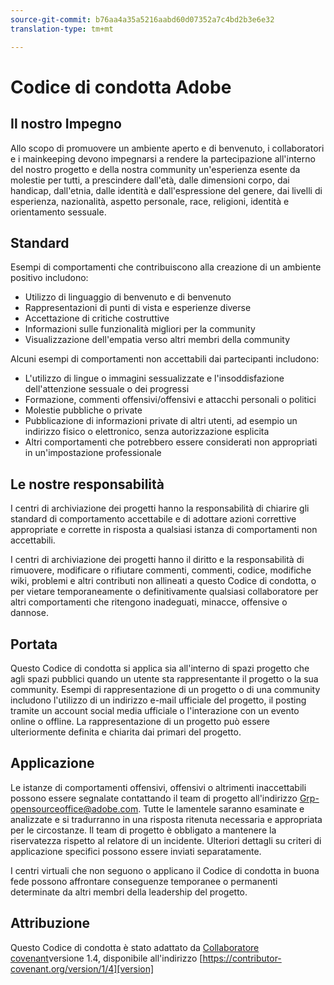 ```yaml
---
source-git-commit: b76aa4a35a5216aabd60d07352a7c4bd2b3e6e32
translation-type: tm+mt

---
```

# Codice di condotta Adobe

## Il nostro Impegno

Allo scopo di promuovere un ambiente aperto e di benvenuto, i collaboratori e i mainkeeping devono impegnarsi a rendere la partecipazione all'interno del nostro progetto e della
nostra community un'esperienza esente da molestie per tutti, a prescindere dall'età, dalle dimensioni corpo,
dai handicap, dall'etnia, dalle identità e dall'espressione del genere, dai livelli di esperienza,
nazionalità, aspetto personale, race, religioni, identità e orientamento sessuale.

## Standard

Esempi di comportamenti che contribuiscono alla creazione di un ambiente
positivo includono:

* Utilizzo di linguaggio di benvenuto e di benvenuto
* Rappresentazioni di punti di vista e esperienze diverse
* Accettazione di critiche costruttive
* Informazioni sulle funzionalità migliori per la community
* Visualizzazione dell'empatia verso altri membri della community

Alcuni esempi di comportamenti non accettabili dai partecipanti includono:

* L'utilizzo di lingue o immagini sessualizzate e l'insoddisfazione dell'attenzione sessuale o dei progressi
* Formazione, commenti offensivi/offensivi e attacchi personali o politici
* Molestie pubbliche o private
* Pubblicazione di informazioni private di altri utenti, ad esempio un indirizzo fisico o elettronico,
senza autorizzazione esplicita
* Altri comportamenti che potrebbero essere considerati non appropriati in un'impostazione
professionale

## Le nostre responsabilità

I centri di archiviazione dei progetti hanno la responsabilità di chiarire gli standard di comportamento accettabile
e di adottare azioni correttive appropriate e corrette in
risposta a qualsiasi istanza di comportamenti non accettabili.

I centri di archiviazione dei progetti hanno il diritto e la responsabilità di rimuovere, modificare o rifiutare commenti, commenti, codice, modifiche wiki, problemi e altri contributi
non allineati a questo Codice di condotta, o per vietare temporaneamente o
definitivamente qualsiasi collaboratore per altri comportamenti che ritengono inadeguati,
minacce, offensive o dannose.

## Portata

Questo Codice di condotta si applica sia all'interno di spazi progetto che agli spazi
pubblici quando un utente sta rappresentante il progetto o la sua community. Esempi di
rappresentazione di un progetto o di una community includono l'utilizzo di un indirizzo e-mail
ufficiale del progetto, il posting tramite un account social media ufficiale o l'interazione con
un evento online o offline. La rappresentazione di un progetto può essere
ulteriormente definita e chiarita dai primari del progetto.

## Applicazione

Le istanze di comportamenti offensivi, offensivi o altrimenti inaccettabili possono essere segnalate contattando il team di progetto all'indirizzo Grp-opensourceoffice@adobe.com. Tutte
le lamentele saranno esaminate e analizzate e si tradurranno in una risposta ritenuta necessaria e appropriata per le circostanze. Il team di progetto è obbligato a mantenere la riservatezza rispetto al relatore di un incidente.
Ulteriori dettagli su criteri di applicazione specifici possono essere inviati separatamente.

I centri virtuali che non seguono o applicano il Codice di condotta in
buona fede possono affrontare conseguenze temporanee o permanenti determinate da altri
membri della leadership del progetto.

## Attribuzione

Questo Codice di condotta è stato adattato da [Collaboratore covenant][homepage]versione 1.4, disponibile all'indirizzo [https://contributor-covenant.org/version/1/4][version]

[homepage]: https://contributor-covenant.org
[version]: https://contributor-covenant.org/version/1/4/
